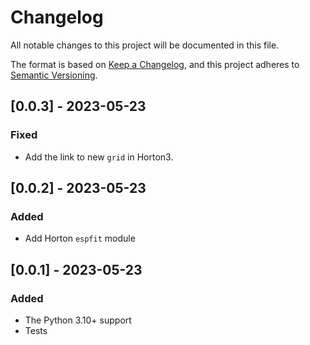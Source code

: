 # Changelog

All notable changes to this project will be documented in this file.

The format is based on [Keep a Changelog](https://keepachangelog.com/en/1.1.0/),
and this project adheres to [Semantic Versioning](https://semver.org/spec/v2.0.0.html).

## [0.0.3] - 2023-05-23

### Fixed

- Add the link to new `grid` in Horton3.

## [0.0.2] - 2023-05-23

### Added

- Add Horton `espfit` module

## [0.0.1] - 2023-05-23

### Added

- The Python 3.10+ support
- Tests
